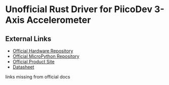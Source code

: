 # Unofficial Rust Driver for PiicoDev 3-Axis Accelerometer

## External Links

- [Official Hardware Repository]
- [Official MicroPython Repository]
- [Official Product Site]
- [Datasheet]

links missing from official docs

[Official Hardware Repository]: https://github.com/CoreElectronics/CE-PiicoDev-Accelerometer-3-Axis-LIS3DH
[Official MicroPython Repository]: https://github.com/CoreElectronics/CE-PiicoDev-Accelerometer-LIS3DH-MicroPython-Module
[Official Product Site]: https://piico.dev/p26
[Datasheet]: https://core-electronics.com.au/attachments/uploads/lis3dh-datasheet.pdf
